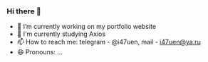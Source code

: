 ### Hi there 👋

- 🔭 I’m currently working on my portfolio website
- 🌱 I'm currently studying Axios
- 📫 How to reach me: telegram - @i47uen,   mail - i47uen@ya.ru
- 😄 Pronouns: ...

